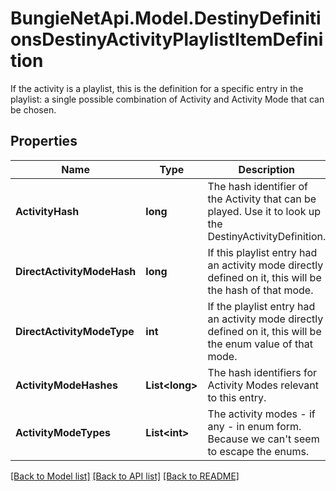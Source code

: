# BungieNetApi.Model.DestinyDefinitionsDestinyActivityPlaylistItemDefinition
If the activity is a playlist, this is the definition for a specific entry in the playlist: a single possible combination of Activity and Activity Mode that can be chosen.
## Properties

Name | Type | Description | Notes
------------ | ------------- | ------------- | -------------
**ActivityHash** | **long** | The hash identifier of the Activity that can be played. Use it to look up the DestinyActivityDefinition. | [optional] 
**DirectActivityModeHash** | **long** | If this playlist entry had an activity mode directly defined on it, this will be the hash of that mode. | [optional] 
**DirectActivityModeType** | **int** | If the playlist entry had an activity mode directly defined on it, this will be the enum value of that mode. | [optional] 
**ActivityModeHashes** | **List&lt;long&gt;** | The hash identifiers for Activity Modes relevant to this entry. | [optional] 
**ActivityModeTypes** | **List&lt;int&gt;** | The activity modes - if any - in enum form. Because we can&#39;t seem to escape the enums. | [optional] 

[[Back to Model list]](../README.md#documentation-for-models) [[Back to API list]](../README.md#documentation-for-api-endpoints) [[Back to README]](../README.md)

